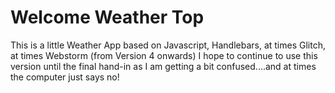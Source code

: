 Welcome Weather Top 
==============================

This is a little Weather App based on Javascript, Handlebars, at times Glitch, at times Webstorm (from Version 4 onwards)
I hope to continue to use this version until the final hand-in as I am getting a bit confused....and at times the computer just says no!